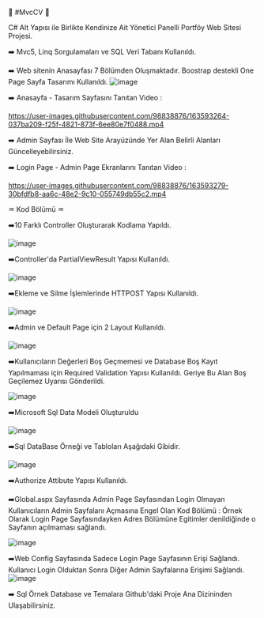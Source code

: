 :high_brightness:	#MvcCV :high_brightness:	

C# Alt Yapısı ile Birlikte Kendinize Ait Yönetici Panelli Portföy Web Sitesi Projesi.

:arrow_right: Mvc5, Linq Sorgulamaları ve SQL Veri Tabanı Kullanıldı.


:arrow_right:	Web sitenin Anasayfası 7 Bölümden Oluşmaktadır. Boostrap destekli One Page Sayfa Tasarımı Kullanıldı.
![image](https://user-images.githubusercontent.com/98838876/163580604-fb89dea7-3ea7-4bc3-adb6-02f2d6a0258f.png)


:arrow_right:	 Anasayfa - Tasarım Sayfasını Tanıtan Video : 



https://user-images.githubusercontent.com/98838876/163593264-037ba209-f25f-4821-873f-6ee80e7f0488.mp4



:arrow_right:	Admin Sayfası İle Web Site Arayüzünde Yer Alan Belirli Alanları Güncelleyebilirsiniz.

:arrow_right:	Login Page - Admin Page Ekranlarını Tanıtan Video : 



https://user-images.githubusercontent.com/98838876/163593279-30bfdfb8-aa6c-48e2-9c10-055749db55c2.mp4




:aquarius:	Kod Bölümü :aquarius:	

:arrow_right:10 Farklı Controller Oluşturarak Kodlama Yapıldı.

![image](https://user-images.githubusercontent.com/98838876/163582130-af675299-9625-4877-b86c-31b3ae08f5d1.png)

:arrow_right:Controller'da PartialViewResult Yapısı Kullanıldı. 

![image](https://user-images.githubusercontent.com/98838876/163592060-8c4a89f6-4c6a-4f87-9a56-33c4e88c49a5.png)

:arrow_right:Ekleme ve Silme İşlemlerinde HTTPOST Yapısı Kullanıldı.

![image](https://user-images.githubusercontent.com/98838876/163592252-25e35981-e88a-41e7-a546-fb6ab426c636.png)

:arrow_right:Admin ve Default Page için 2 Layout Kullanıldı.

![image](https://user-images.githubusercontent.com/98838876/163592370-a089420b-bf81-4efc-a75c-e9f798b175bc.png)


:arrow_right:Kullanıcıların Değerleri Boş Geçmemesi ve Database Boş Kayıt Yapılmaması için Required Validation Yapısı Kullanıldı. Geriye Bu Alan Boş Geçilemez Uyarısı Gönderildi.

![image](https://user-images.githubusercontent.com/98838876/163592681-e33eb43e-0812-49e6-9bc3-1c640dd3f04d.png)


:arrow_right:Microsoft Sql Data  Modeli Oluşturuldu

![image](https://user-images.githubusercontent.com/98838876/163582280-7891543c-0ee2-449e-b0ad-6967f0993363.png)

:arrow_right:Sql DataBase Örneği ve Tabloları Aşağıdaki Gibidir.

![image](https://user-images.githubusercontent.com/98838876/163589907-10e40af0-ac4e-43e4-a21a-92ee13bc4ddb.png)


:arrow_right:Authorize Attibute Yapısı Kullanıldı.

:arrow_right:Global.aspx Sayfasında Admin Page Sayfasından Login Olmayan Kullanıcıların Admin Sayfalarıı Açmasına Engel Olan Kod Bölümü : Örnek Olarak Login Page Sayfasındayken Adres Bölümüne Egitimler denildiğinde o Sayfanın açılmaması sağlandı. 

![image](https://user-images.githubusercontent.com/98838876/163590043-62501e20-8bc0-43d1-8163-cccf47292121.png)

:arrow_right:Web Config Sayfasında Sadece Login Page Sayfasının Erişi Sağlandı. Kullanıcı Login Olduktan Sonra Diğer Admin Sayfalarına Erişimi Sağlandı.
![image](https://user-images.githubusercontent.com/98838876/163590135-e680d755-6d8c-475b-92e1-2526fe988167.png)

:arrow_right: Sql Örnek Database ve Temalara Github'daki Proje Ana Dizininden Ulaşabilirsiniz.

